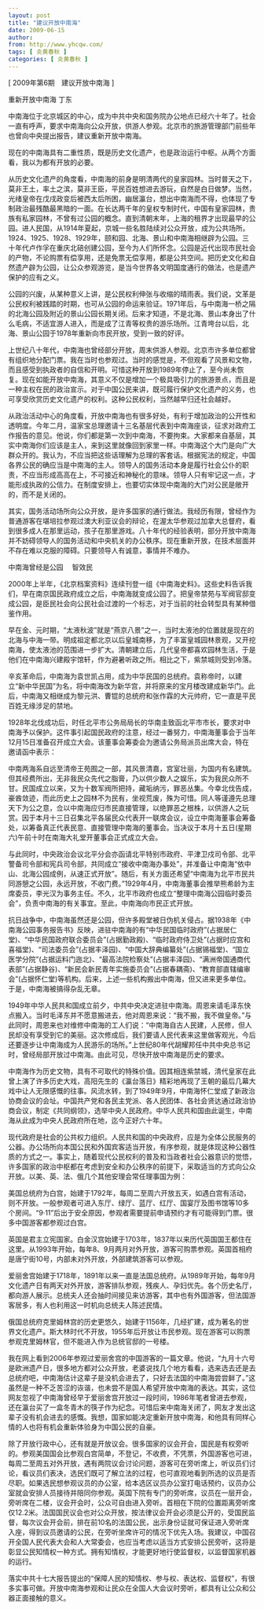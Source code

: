 ```yaml
---
layout: post
title: "建议开放中南海"
date: 2009-06-15
author: 
from: http://www.yhcqw.com/
tags: [ 炎黄春秋 ]
categories: [ 炎黄春秋 ]
---
```



[ 2009年第6期　建议开放中南海 ]

重新开放中南海 丁东


中南海位于北京城区的中心，成为中共中央和国务院办公地点已经六十年了。社会一直有呼声，要求中南海向公众开放，供游人参观。北京市的旅游管理部门前些年也曾向中央提出报告，建议重新开放中南海。

现在的中南海具有二重性质，既是历史文化遗产，也是政治运行中枢。从两个方面看，我以为都有开放的必要。


从历史文化遗产的角度看，中南海的前身是明清两代的皇家园林。当时普天之下，莫非王土，率土之滨，莫非王臣，平民百姓想进去游玩，自然是白日做梦。当然，光绪皇帝在戊戌政变后被西太后所困，幽居瀛台，想出中南海而不得，也体现了专制政治最残酷最黑暗的一面。在长达两千年的皇权专制时代，中国有皇家园林，贵族有私家园林，不曾有过公园的概念。直到清朝末年，上海的租界才出现最早的公园。进人民国，从1914年夏起，京城一些名胜陆续对公众开放，成为公共场所。1924、1925、1928、1929年，颐和园、北海、景山和中南海相继辟为公园。三十年代卢作孚在重庆北碚创建公园，至今为人们所怀念。公园是近代出现市民社会的产物，不论购票有偿享用，还是免票无偿享用，都是公共空间。把历史文化和自然遗产辟为公园，让公众参观游览，是当今世界各文明国度通行的做法，也是遗产保护的应有之义。


公园的兴废，从某种意义上讲，是公民权利伸张与收缩的晴雨表。我们说，文革是公民权利被践踏的时期，也可从公园的命运来验证。1971年后，与中南海一桥之隔的北海公园及附近的景山公园长期关闭。后来才知道，不是北海、景山本身出了什么毛病，不适宜游人进入，而是成了江青等权贵的游乐场所。江青垮台以后，北海、景山公园于1978年重新向市民开放，受到一致的好评。


上世纪八十年代，中南海也曾经部分开放，周末供游人参观。北京市许多单位都曾有组织地分配门票。我在当时也参观过。当时的感觉是，不但观看了风景和文物，而且感受到执政者的自信和开明。可惜这种开放到1989年停止了，至今尚未恢复。现在如能开放中南海，其意义不仅是增加一个极具吸引力的旅游景点，而且是一种主权在民的政治宣示。对于中国公民来讲，既可履行保护文化遗产的义务，也可享受欣赏历史文化遗产的权利。这种公民权利，当然越早归还社会越好。


从政治活动中心的角度看，开放中南海也有很多好处，有利于增加政治的公开性和透明度。今年二月，温家宝总理邀请十三名基层代表到中南海座谈，征求对政府工作报告的意见。他说，你们都是第一次到中南海，不要拘束。大家都来自基层，其实中南海你们应该是主人，来到这里就像回到家里一样。中南海这个大门是向广大群众开的。我认为，不应当把这些话理解为总理的客套话。根据宪法的规定，中国各界公民的确应当是中南海的主人。领导人的国务活动本身是履行社会公仆的职责，不应当形成高高在上，不可接近和神秘化的意味。领导人只有牢记这一点，才能形成执政的公信力。在制度安排上，也要切实体现中南海的大门对公民是敞开的，而不是关闭的。


其实，国务活动场所向公众开放，是许多国家的通行做法。我经历有限，曾经作为普通游客在堪培拉参观过澳大利亚议会的辩论，在渥太华参观过加拿大总督府，看到很多成人在那里运动，孩子在那里游戏。八十年代的经验表明，部分开放中南海并不妨碍领导人的国务活动和中央机关的办公秩序。现在重新开放，在技术层面并不存在难以克服的障碍。只要领导人有诚意，事情并不难办。

中南海曾经是公园 　智效民


2000年上半年，《北京档案资料》连续刊登一组《中南海史料》。这些史料告诉我们，早在南京国民政府成立之后，中南海就变成公园了。把皇帝禁苑与军阀官邸变成公园，是臣民社会向公民社会过渡的一个标志，对于当前的社会转型具有某种借鉴作用。


早在金、元时期，“太液秋波”就是“燕京八景”之一，当时太液池的位置就是现在的北海与中海一带。明成祖定都北京以后皇城南移，为了丰富皇城园林景观，又开挖南海，使太液池的范围进一步扩大。清朝建立后，几代皇帝都喜欢园林生活，于是他们在中南海兴建殿宇馆轩，作为避暑听政之所。相比之下，紫禁城则受到冷落。


辛亥革命后，中南海为袁世凯占用，成为中华民国的总统府。袁称帝时，以建立“新中华民国”为名，将中南海改为新华宫，并将原来的宝月楼改建成新华门。此后，中南海又相继成为黎元洪、曹锟的总统府和张作霖的大元帅府，它一直是平民百姓无缘涉足的禁地。


1928年北伐成功后，时任北平市公务局局长的华南圭致函北平市市长，要求对中南海予以保护。这件事引起国民政府的注意，经过一番努力，中南海董事会于当年12月15日准备召开成立大会。该董事会筹委会为邀请公务局派员出席大会，特在邀请函中表示：


中南两海系自远至清帝王苑囿之一部，其风景清嘉，宫室壮丽，为国内有名建筑。但其经费所出，无非我民众先代之脂膏，乃以供少数人之娱乐，实为我民众所不甘。民国成立以来，又为十数军阀所把持，藏垢纳污，罪恶丛集。今幸北伐告成，豪酋敛迹，而此历史上之园林不为民有，坐视荒废，殊为可惜。同人等谨遵先总理天下为公之意，佥以中南海应归市民直接管理，以绝罪恶之根株，以供游人之玩赏。因于本月十三日召集北平各届民众代表开一联席会议，设立中南海董事会筹备处，以筹备真正代表民意、直接管理中南海的董事会。当决议于本月十五日(星期六)午前十时在南海大礼堂开董事会正式成立大会。


与此同时，中央政治会议北平分会亦函请北平特别市政府、平津卫戍司令部、北平警备司令部和宪兵司令部，共同成立“接收中南海办事处”，并准备让中南海“依中山、北海公园成例，从速正式开放”。随后，有关方面还希望“中南海为北平市民共同游憩之公园，永远开放，不收门费。”1929年4月，中南海董事会推举熊希龄为主席委员，李光汉为事务主任。不久，北平市政府也成立“整理中南海公园临时委员会”，负责中南海的有关事宜。至此，中南海向市民正式开放。


抗日战争中，中南海虽然还是公园，但许多殿堂被日伪机关侵占。据1938年《中南海公园事务报告书》反映，进驻中南海的有“中华民国临时政府”(占据居仁堂)、“中华民国政府联合委员会”(占据勤政殿)、“临时政府侍卫处”(占据时应宫和喜福堂)、“司法委员会”(占据丰泽园)、“中国大辞典编纂处”(占据锡福堂)、“国立医学分院”(占据运料门迤北)、“最高法院检察处”(占据丰泽园)、“满洲帝国通商代表部”(占据静谷)、“新民会新民青年实施委员会”(占据春耦斋)、“教育部直辖编审会”(占据怀仁堂)等机构。后来，上述一些机构搬出中南海，但又进来更多单位。于是，中南海被搞得杂乱无章。


1949年中华人民共和国成立前夕，中共中央决定进驻中南海。周恩来请毛泽东快点搬入。当时毛泽东并不愿意搬进去，他对周恩来说：“我不搬，我不做皇帝。”与此同时，周恩来也对维修中南海的工人们说：“中南海自古人民建，人民修，但人民却没有享受到它的美丽。这次修成后，我们要请人民代表来这里做客观光，今后还要逐步让中南海成为人民游乐的场所。”上世纪80年代胡耀邦任中共中央总书记时，曾经局部开放过中南海。由此可见，尽快开放中南海是历史的要求。


中南海作为历史文物，具有不可取代的特殊价值。因其相连紫禁城，清代皇家在此曾上演了许多历史大戏，高阳先生的《瀛台落日》精彩地再现了王朝的最后几幕大戏中让人无限感慨的往事。风流水转，到了1949年9月，中南海怀仁堂成了新政治协商会议的会址。中国共产党和各民主党派、各人民团体、各社会贤达通过政治协商会议，制定《共同纲领》，选举中央人民政府。中华人民共和国由此诞生，中南海从此成为中央人民政府所在地，迄今正好六十年。


现代政府是社会的公共权力组织。人民共和国的中央政府，应是为全体公民服务的公器。办公场所向本国公民和外国宾客适当开放，有序参观，就是体现这种公器性质的方式之一。事实上，随着现代公民权利的普及和当政者社会公器意识的觉悟，许多国家的政治中枢都在考虑到安全和办公秩序的前提下，采取适当的方式向公众开放。以美、英、法、俄几个其他安理会常任理事国为例：


美国总统府为白宫，始建于1792年，每周二至周六开放五天，如遇白宫有活动，则不开放。一般参观者可进入东厅、绿厅、蓝厅、红厅、国宴厅及图书馆等10多个房间。“9·11”后出于安全原因，参观者需要提前申请预约才有可能得到门票。很多中国游客都参观过白宫。


英国是君主立宪国家。白金汉宫始建于1703年，1837年以来历代英国国王都住在这里。从1993年开始，每年8、9月两月对外开放，游客可购票参观。英国首相府是唐宁街10号，内部未对外开放，外部建筑游客可以参观。


爱丽舍宫始建于1718年，1891年以来一直是法国总统府。从1989年开始，每年9月文化遗产日有两天对外开放，游客排队参观，残疾人、孕妇优先。各个历史名厅，都向游人展示。总统夫人还会抽时间接见来访游客，其中也有外国游客，但法国游客居多，有人也利用这一时机向总统夫人陈述民情。


俄国总统府克里姆林宫的历史更悠久，始建于1156年，几经扩建，成为著名的世界文化遗产。斯大林时代不开放，1955年后开放让市民参观。现在游客可以购票参观克里姆林官，但不能进入作为总统官邸的一号楼。


我在网上看到2006年参观过爱丽舍宫的中国游客的一篇文章。他说，“九月十六号是欧洲遗产日，很多地方都对公众开放，老婆说找几个地方看看，选来选去还是去总统府吧，中南海估计这辈子是没机会进去了，只好去法国的中南海尝尝鲜了。”这虽然是一种不乏苦涩的诙谐，也未尝不是国人希望开放中南海的表达。其实，这位网友忽视了中南海曾经早于爱丽舍宫开放过一段时间，1986年笔者曾进去参观，还在瀛台买了一盒冬青木的筷子作为纪念。可惜后来中南海关闭了，网友才发出这辈子没有机会进去的感慨。我想，国家如能决定重新开放中南海，和他具有同样心情的人也将有机会重新体验身为中国公民的自豪。


除了开放行政中心，还有就是开放议会。很多国家的议会开会，国民是有权旁听的。参观美国国会比参观白宫简单，不登记，不收费，不凭票，外国游客也可进，每周二至周五对外开放，遇有两院议会讨论问题，游客可在旁听席上，听议员们讨论，看议员们表决，选民们既可了解立法的过程，也可直观地看到所选的议员是否尽职。如果选民想参观议员的办公室，给本选区议员办公室打电话预约，议员办公室就会安排人员接待并陪同你参观。英国下院有专门的旁听席，议员在一层开会，旁听席在二楼，议会开会时，公众可自由进入旁听。首相在下院的位置距离旁听席仅12.2米。法国国民议会也对公众开放，按法律议会开会必须是公开的，受国民监督，每次议会开会前，排在前10名的法国公民，出示身份证就可保证进入旁听席入座，得到议员邀请的公民，在旁听坐席许可的情况下优先入场。我建议，中国召开全国人民代表大会和人大常委会，也应当考虑以适当方式安排公民旁听，这将是彰显公民知情权一种方式。拥有知情权，才能更好地行使监督权，以监督国家机器的运行。


落实中共十七大报告提出的“保障人民的知情权、参与权、表达权、监督权”，有很多实事可做。开放中南海参观和让民众在全国人大会议时旁听，都具有让公众和公器正面接触的意义。


